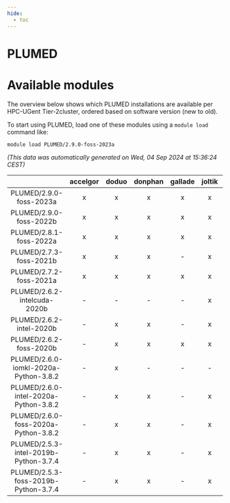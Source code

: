 ```yaml
---
hide:
  - toc
---
```


PLUMED
======

# Available modules


The overview below shows which PLUMED installations are available per HPC-UGent Tier-2cluster, ordered based on software version (new to old).

To start using PLUMED, load one of these modules using a `module load` command like:

```shell
module load PLUMED/2.9.0-foss-2023a
```

*(This data was automatically generated on Wed, 04 Sep 2024 at 15:36:24 CEST)*  

| |accelgor|doduo|donphan|gallade|joltik|shinx|skitty|
| :---: | :---: | :---: | :---: | :---: | :---: | :---: | :---: |
|PLUMED/2.9.0-foss-2023a|x|x|x|x|x|x|x|
|PLUMED/2.9.0-foss-2022b|x|x|x|x|x|-|x|
|PLUMED/2.8.1-foss-2022a|x|x|x|x|x|-|x|
|PLUMED/2.7.3-foss-2021b|x|x|x|-|x|-|x|
|PLUMED/2.7.2-foss-2021a|x|x|x|x|x|-|x|
|PLUMED/2.6.2-intelcuda-2020b|-|-|-|-|x|-|-|
|PLUMED/2.6.2-intel-2020b|-|x|x|-|x|-|-|
|PLUMED/2.6.2-foss-2020b|-|x|x|x|x|-|x|
|PLUMED/2.6.0-iomkl-2020a-Python-3.8.2|-|x|-|-|-|-|-|
|PLUMED/2.6.0-intel-2020a-Python-3.8.2|-|x|x|-|x|-|x|
|PLUMED/2.6.0-foss-2020a-Python-3.8.2|-|x|x|-|x|-|x|
|PLUMED/2.5.3-intel-2019b-Python-3.7.4|-|x|x|-|x|-|x|
|PLUMED/2.5.3-foss-2019b-Python-3.7.4|-|x|x|-|x|-|x|
